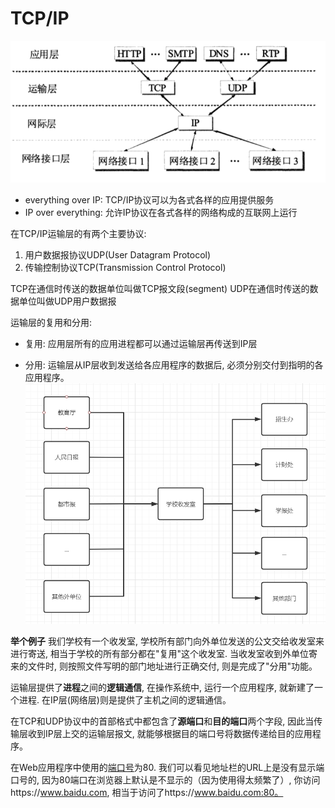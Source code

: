 # TCP/IP

![](../../images/2020-08-05-10-44-08.png)


- everything over IP: TCP/IP协议可以为各式各样的应用提供服务
- IP over everything: 允许IP协议在各式各样的网络构成的互联网上运行


在TCP/IP运输层的有两个主要协议:
1. 用户数据报协议UDP(User Datagram Protocol)
2. 传输控制协议TCP(Transmission Control Protocol)

TCP在通信时传送的数据单位叫做TCP报文段(segment)
UDP在通信时传送的数据单位叫做UDP用户数据报

运输层的复用和分用:
- 复用: 应用层所有的应用进程都可以通过运输层再传送到IP层

- 分用: 运输层从IP层收到发送给各应用程序的数据后, 必须分别交付到指明的各应用程序。
![](../../images/2020-08-05-12-23-44.png)

**举个例子** 我们学校有一个收发室, 学校所有部门向外单位发送的公文交给收发室来进行寄送, 相当于学校的所有部分都在"复用"这个收发室. 当收发室收到外单位寄来的文件时, 则按照文件写明的部门地址进行正确交付, 则是完成了"分用"功能。

运输层提供了**进程**之间的**逻辑通信**, 在操作系统中, 运行一个应用程序, 就新建了一个进程. 在IP层(网络层)则是提供了主机之间的逻辑通信。

在TCP和UDP协议中的首部格式中都包含了**源端口**和**目的端口**两个字段, 因此当传输层收到IP层上交的运输层报文, 就能够根据目的端口号将数据传递给目的应用程序。

在Web应用程序中使用的[端口号](../../docs/TCP-IP/port.md)为80. 我们可以看见地址栏的URL上是没有显示端口号的, 因为80端口在浏览器上默认是不显示的（因为使用得太频繁了）, 你访问https://www.baidu.com, 相当于访问了https://www.baidu.com:80。